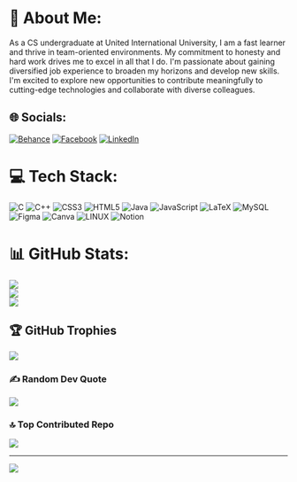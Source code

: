 # 💫 About Me:
As a CS undergraduate at United International University, I am a fast learner and thrive in team-oriented environments. My commitment to honesty and hard work drives me to excel in all that I do. I'm passionate about gaining diversified job experience to broaden my horizons and develop new skills. I'm excited to explore new opportunities to contribute meaningfully to cutting-edge technologies and collaborate with diverse colleagues.


## 🌐 Socials:
[![Behance](https://img.shields.io/badge/Behance-1769ff?logo=behance&logoColor=white)](https://behance.net/https://www.behance.net/Kamrulislamarnob) [![Facebook](https://img.shields.io/badge/Facebook-%231877F2.svg?logo=Facebook&logoColor=white)](https://facebook.com/https://www.facebook.com/Kamrulislamarnob/) [![LinkedIn](https://img.shields.io/badge/LinkedIn-%230077B5.svg?logo=linkedin&logoColor=white)](https://linkedin.com/in/https://www.linkedin.com/in/kamrulislamarnob/) 

# 💻 Tech Stack:
![C](https://img.shields.io/badge/c-%2300599C.svg?style=for-the-badge&logo=c&logoColor=white) ![C++](https://img.shields.io/badge/c++-%2300599C.svg?style=for-the-badge&logo=c%2B%2B&logoColor=white) ![CSS3](https://img.shields.io/badge/css3-%231572B6.svg?style=for-the-badge&logo=css3&logoColor=white) ![HTML5](https://img.shields.io/badge/html5-%23E34F26.svg?style=for-the-badge&logo=html5&logoColor=white) ![Java](https://img.shields.io/badge/java-%23ED8B00.svg?style=for-the-badge&logo=java&logoColor=white) ![JavaScript](https://img.shields.io/badge/javascript-%23323330.svg?style=for-the-badge&logo=javascript&logoColor=%23F7DF1E) ![LaTeX](https://img.shields.io/badge/latex-%23008080.svg?style=for-the-badge&logo=latex&logoColor=white) ![MySQL](https://img.shields.io/badge/mysql-%2300f.svg?style=for-the-badge&logo=mysql&logoColor=white) 	![Figma](https://img.shields.io/badge/figma-%23F24E1E.svg?style=for-the-badge&logo=figma&logoColor=white) ![Canva](https://img.shields.io/badge/Canva-%2300C4CC.svg?style=for-the-badge&logo=Canva&logoColor=white) ![LINUX](https://img.shields.io/badge/Linux-FCC624?style=for-the-badge&logo=linux&logoColor=black) ![Notion](https://img.shields.io/badge/Notion-%23000000.svg?style=for-the-badge&logo=notion&logoColor=white)
# 📊 GitHub Stats:
![](https://github-readme-stats.vercel.app/api?username=KamrulIslamArnob&theme=radical&hide_border=true&include_all_commits=false&count_private=false)<br/>
![](https://github-readme-streak-stats.herokuapp.com/?user=KamrulIslamArnob&theme=radical&hide_border=true)<br/>
![](https://github-readme-stats.vercel.app/api/top-langs/?username=KamrulIslamArnob&theme=radical&hide_border=true&include_all_commits=false&count_private=false&layout=compact)

## 🏆 GitHub Trophies
![](https://github-profile-trophy.vercel.app/?username=KamrulIslamArnob&theme=dracula&no-frame=true&no-bg=true&margin-w=4)

### ✍️ Random Dev Quote
![](https://quotes-github-readme.vercel.app/api?type=horizontal&theme=radical)

### 🔝 Top Contributed Repo
![](https://github-contributor-stats.vercel.app/api?username=KamrulIslamArnob&limit=5&theme=radical&combine_all_yearly_contributions=true)

---
[![](https://visitcount.itsvg.in/api?id=KamrulIslamArnob&icon=7&color=4)](https://visitcount.itsvg.in)
